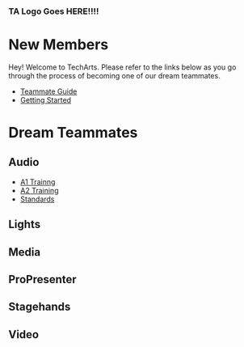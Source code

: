 <!-- TITLE: Welcome to Tech Arts -->
<!-- SUBTITLE: Below, you'll find everything you need whether you're joining our team for the first time or already here! -->

### TA Logo Goes HERE!!!!

# New Members
Hey! Welcome to TechArts. Please refer to the links below as you go through the process of becoming one of our dream teammates.
* [Teammate Guide](/new_members/team_guide)
* [Getting Started](/new_members/getting_started)
# Dream Teammates
## Audio
* [A1 Trainng](/audio/trainng/a-1/101)
* [A2 Training](/audio/trainng/a-2)
* [Standards](/audio/standards)
## Lights
## Media
## ProPresenter
## Stagehands
## Video